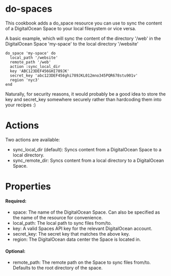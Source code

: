 # do-spaces

This cookbook adds a do_space resource you can use to sync the content of
a DigitalOcean Space to your local filesystem or vice versa.

A basic example, which will sync the content of the directory '/web' in the
DigitalOcean Space 'my-space' to the local directory '/website'

```
do_space 'my-space' do
  local_path '/website'
  remote_path '/web'
  action :sync_local_dir
  key 'ABC123DEF456GHI789JK'
  secret_key 'abc123DEF456ghi789JKL012mno345PQR678stu901v'
  region 'nyc3'
end
```

Naturally, for security reasons, it would probably be a good idea to store the
key and secret_key somewhere securely rather than hardcoding them into your
recipes :)

# Actions

Two actions are available:
* sync_local_dir (default): Syncs content from a DigitalOcean Space to a local directory.
* sync_remote_dir: Syncs content from a local directory to a DigitalOcean Space.

# Properties

#### Required:
* space: The name of the DigitalOcean Space. Can also be specified as the name of the resource for convenience.
* local_path: The local path to sync files from/to.
* key: A valid Spaces API key for the relevant DigitalOcean account.
* secret_key: The secret key that matches the above key.
* region: The DigitalOcean data center the Space is located in.

#### Optional:
* remote_path: The remote path on the Space to sync files from/to. Defaults to the root directory of the space.
